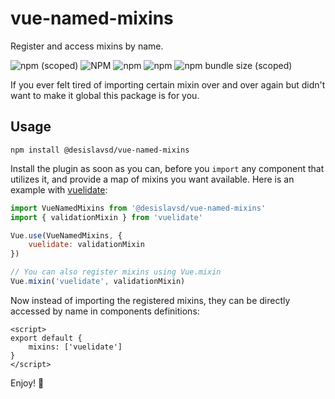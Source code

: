 # vue-named-mixins

Register and access mixins by name.

![npm (scoped)](https://img.shields.io/npm/v/@desislavsd/vue-named-mixins.svg) ![NPM](https://img.shields.io/npm/l/@desislavsd/vue-named-mixins.svg) 
![npm](https://img.shields.io/npm/dt/@desislavsd/vue-named-mixins.svg)
![npm](https://img.shields.io/npm/dw/@desislavsd/vue-named-mixins.svg) 
![npm bundle size (scoped)](https://img.shields.io/bundlephobia/minzip/@desislavsd/vue-named-mixins.svg) 

If you ever felt tired of importing certain mixin over and over again but didn't want to make it global this package is for you.

## Usage

```shell
npm install @desislavsd/vue-named-mixins
```

Install the plugin as soon as you can, before you `import` any component that utilizes it, and provide a map of mixins you want available. Here is an example with [vuelidate](https://vuelidate.js.org/):

```javascript
import VueNamedMixins from '@desislavsd/vue-named-mixins'
import { validationMixin } from 'vuelidate'

Vue.use(VueNamedMixins, {
    vuelidate: validationMixin
})

// You can also register mixins using Vue.mixin
Vue.mixin('vuelidate', validationMixin)
```

Now instead of importing the registered mixins, they can be directly accessed by name in components definitions:

```vue
<script>
export default {
    mixins: ['vuelidate']
}
</script>
```

Enjoy! 🥳